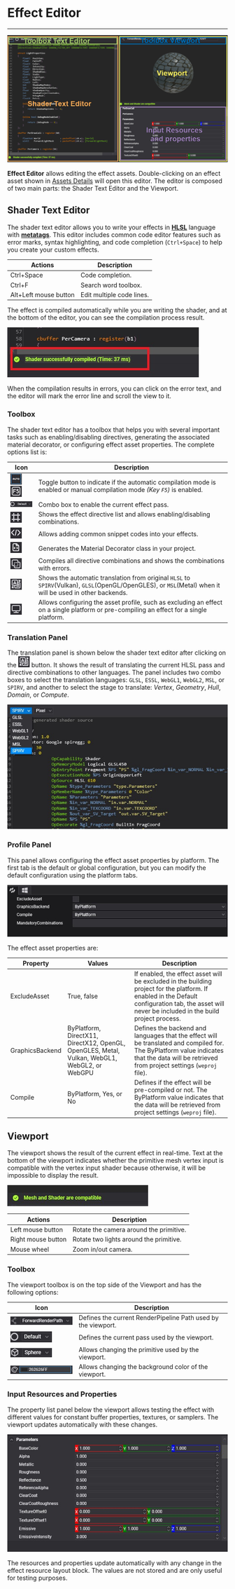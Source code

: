# Effect Editor

---
![Material Editor Interface](images/EffectEditor.jpg)

**Effect Editor** allows editing the effect assets. Double-clicking on an effect asset shown in [Assets Details](../../evergine_studio/interface.md) will open this editor. The editor is composed of two main parts: the Shader Text Editor and the Viewport.

## **Shader Text Editor**

The shader text editor allows you to write your effects in [**HLSL**](https://docs.microsoft.com/en-us/windows/win32/direct3dhlsl/dx-graphics-hlsl-pguide) language with [**metatags**](effect_metatags.md). This editor includes common code editor features such as error marks, syntax highlighting, and code completion (`Ctrl+Space`) to help you create your custom effects.

| Actions  | Description |
|----------|-------------|
| Ctrl+Space | Code completion. |
| Ctrl+F     | Search word toolbox. |
| Alt+Left mouse button | Edit multiple code lines. |

The effect is compiled automatically while you are writing the shader, and at the bottom of the editor, you can see the compilation process result.

![Compilation result](images/compilationResult.jpg)

When the compilation results in errors, you can click on the error text, and the editor will mark the error line and scroll the view to it.

### **Toolbox**

The shader text editor has a toolbox that helps you with several important tasks such as enabling/disabling directives, generating the associated material decorator, or configuring effect asset properties. The complete options list is:

| Icon  | Description |
|-------|-------------|
|![Compilation](images/CompilationIcon.jpg)![Compilation](images/Compilation2Icon.jpg) | Toggle button to indicate if the automatic compilation mode is enabled or manual compilation mode _(Key `F5`)_ is enabled. |
|![Pass](images/PassIcon.jpg) | Combo box to enable the current effect pass. |
|![Directives](images/DirectivesIcon.jpg) | Shows the effect directive list and allows enabling/disabling combinations. |
|![Snippets](images/SnippetsIcon.jpg) | Allows adding common snippet codes into your effects. |
|![Material Decorator](images/MaterialDecoratorIcon.jpg) | Generates the Material Decorator class in your project. |
|![All Combinations](images/CombinationsIcon.jpg) | Compiles all directive combinations and shows the combinations with errors. |
|![Translate](images/TranslationIcon.jpg) | Shows the automatic translation from original `HLSL` to `SPIRV`(Vulkan), `GLSL`(OpenGL/OpenGLES), or `MSL`(Metal) when it will be used in other backends. |
|![Profile](images/ProfileIcon.jpg) | Allows configuring the asset profile, such as excluding an effect on a single platform or pre-compiling an effect for a single platform. |

### Translation Panel

The translation panel is shown below the shader text editor after clicking on the ![Translate](images/TranslationIcon.jpg) button. It shows the result of translating the current HLSL pass and directive combinations to other languages. The panel includes two combo boxes to select the translation languages: `GLSL`, `ESSL`, `WebGL1`, `WebGL2`, `MSL`, or `SPIRV`, and another to select the stage to translate: _Vertex_, _Geometry_, _Hull_, _Domain_, or _Compute_.

![Translation Panel](images/translationPanel.jpg)

### Profile Panel

This panel allows configuring the effect asset properties by platform. The first tab is the default or global configuration, but you can modify the default configuration using the platform tabs.

![Profile Panel](images/profielPanel.jpg)

The effect asset properties are:

| Property       | Values                                            | Description |
|----------------|---------------------------------------------------|-------------|
| ExcludeAsset   | True, false                                       | If enabled, the effect asset will be excluded in the building project for the platform. If enabled in the Default configuration tab, the asset will never be included in the build project process. |
| GraphicsBackend | ByPlatform, DirectX11, DirectX12, OpenGL, OpenGLES, Metal, Vulkan, WebGL1, WebGL2, or WebGPU | Defines the backend and languages that the effect will be translated and compiled for. The ByPlatform value indicates that the data will be retrieved from project settings (`weproj` file).|
| Compile       | ByPlatform, Yes, or No                             | Defines if the effect will be pre-compiled or not. The ByPlatform value indicates that the data will be retrieved from project settings (`weproj` file). |

## **Viewport**

The viewport shows the result of the current effect in real-time. Text at the bottom of the viewport indicates whether the primitive mesh vertex input is compatible with the vertex input shader because otherwise, it will be impossible to display the result.

![Viewport compatibility text](images/MeshAndShaderCompatibility.jpg)

| Actions              | Description |
|----------------------|-------------|
| Left mouse button    | Rotate the camera around the primitive. |
| Right mouse button   | Rotate two lights around the primitive. |
| Mouse wheel          | Zoom in/out camera. |

### **Toolbox**

The viewport toolbox is on the top side of the Viewport and has the following options:

| Icon  | Description |
|-------|-------------|
| ![Render Path](images/RenderPathIcon.jpg) | Defines the current RenderPipeline Path used by the viewport. |
| ![Pass](images/PassIcon.jpg)             | Defines the current pass used by the viewport. |
| ![Primitive](images/PrimitiveIcon.jpg)   | Allows changing the primitive used by the viewport. |
| ![Background](images/backgroundIcon.jpg)  | Allows changing the background color of the viewport. |

### **Input Resources and Properties**

The property list panel below the viewport allows testing the effect with different values for constant buffer properties, textures, or samplers. The viewport updates automatically with these changes.

![Viewport properties](images/ShaderResources.jpg)

The resources and properties update automatically with any change in the effect resource layout block. The values are not stored and are only useful for testing purposes.